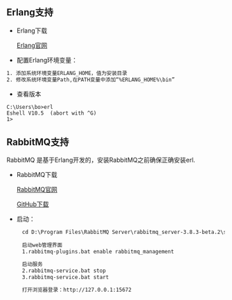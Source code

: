 ## Erlang支持
- Erlang下载

  [Erlang官网](http://www.erlang.org/downloads)

- 配置Erlang环境变量：

```xml
1. 添加系统环境变量ERLANG_HOME，值为安装目录
2. 修改系统环境变量Path,在PATH变量中添加“%ERLANG_HOME%\bin”
```

- 查看版本
```shell script
C:\Users\bo>erl
Eshell V10.5  (abort with ^G)
1>

```

## RabbitMQ支持
  RabbitMQ 是基于Erlang开发的，安装RabbitMQ之前确保正确安装erl.
  
 - RabbitMQ下载
 
   [RabbitMQ官网](https://www.rabbitmq.com/)
   
   [GitHub下载](https://github.com/rabbitmq/rabbitmq-server/releases/tag/v3.8.3-beta.2)


- 启动：

```xml
     cd D:\Program Files\RabbitMQ Server\rabbitmq_server-3.8.3-beta.2\sbin
 
     启动web管理界面
     1.rabbitmq-plugins.bat enable rabbitmq_management

     启动服务
     2.rabbitmq-service.bat stop
     3.rabbitmq-service.bat start
     
     打开浏览器登录：http://127.0.0.1:15672 
```
   


